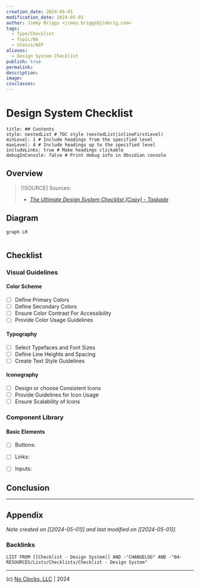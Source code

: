 ```yaml
---
creation_date: 2024-05-01
modification_date: 2024-05-01
author: Jimmy Briggs <jimmy.briggs@jimbrig.com>
tags:
  - Type/Checklist
  - Topic/NA
  - Status/WIP
aliases:
  - Design System Checklist
publish: true
permalink:
description:
image:
cssclasses:
---
```


# Design System Checklist

```table-of-contents
title: ## Contents 
style: nestedList # TOC style (nestedList|inlineFirstLevel)
minLevel: 1 # Include headings from the specified level
maxLevel: 4 # Include headings up to the specified level
includeLinks: true # Make headings clickable
debugInConsole: false # Print debug info in Obsidian console
```

## Overview

> [!SOURCE] Sources:
> - *[The Ultimate Design System Checklist (Copy) - Taskade](https://www.taskade.com/d/rrUMkSw6oT8PyC8x?share=view&view=yabVVa3zJLc21jQK)*

## Diagram

```mermaid
graph LR
  
```

## Checklist

### Visual Guidelines

#### Color Scheme

- [ ] Define Primary Colors
- [ ] Define Secondary Colors
- [ ] Ensure Color Contrast For Accessibility
- [ ] Provide Color Usage Guidelines

#### Typography

- [ ] Select Typefaces and Font Sizes
- [ ] Define Line Heights and Spacing
- [ ] Create Text Style Guidelines

#### Iconography

- [ ] Design or choose Consistent Icons
- [ ] Provide Guidelines for Icon Usage
- [ ] Ensure Scalability of Icons

### Component Library

#### Basic Elements

- [ ] Buttons:
- [ ] Links:
- [ ] Inputs:


## Conclusion

***

## Appendix

*Note created on [[2024-05-01]] and last modified on [[2024-05-01]].*

### Backlinks

```dataview
LIST FROM [[Checklist - Design System]] AND -"CHANGELOG" AND -"04-RESOURCES/Lists/Checklists/Checklist - Design System"
```

***

(c) [No Clocks, LLC](https://github.com/noclocks) | 2024
